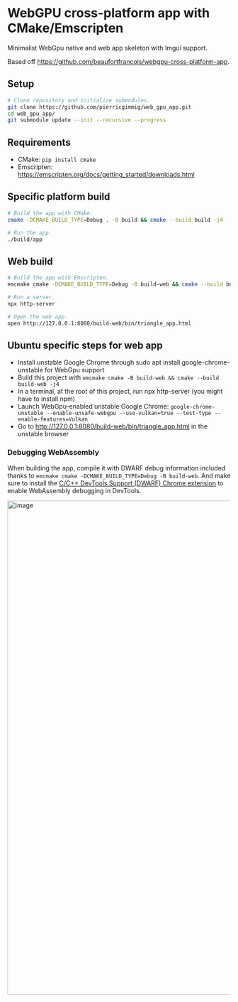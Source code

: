 # WebGPU cross-platform app with CMake/Emscripten

Minimalist WebGpu native and web app skeleton with Imgui support.

Based off https://github.com/beaufortfrancois/webgpu-cross-platform-app.


## Setup

```sh
# Clone repository and initialize submodules.
git clone https://github.com/pierricgimmig/web_gpu_app.git
cd web_gpu_app/
git submodule update --init --recursive --progress
```

## Requirements
- CMake: `pip install cmake`
- Emscripten: https://emscripten.org/docs/getting_started/downloads.html

## Specific platform build

```sh
# Build the app with CMake.
cmake -DCMAKE_BUILD_TYPE=Debug . -B build && cmake --build build -j4

# Run the app.
./build/app
```

## Web build

```sh
# Build the app with Emscripten.
emcmake cmake -DCMAKE_BUILD_TYPE=Debug -B build-web && cmake --build build-web -j4

# Run a server.
npx http-server
```

```sh
# Open the web app.
open http://127.0.0.1:8080/build-web/bin/triangle_app.html
```

## Ubuntu specific steps for web app
- Install unstable Google Chrome through sudo apt install google-chrome-unstable for WebGpu support
- Build this project with `emcmake cmake -B build-web && cmake --build build-web -j4`
- In a terminal, at the root of this project, run npx http-server (you might have to install npm)
- Launch WebGpu-enabled unstable Google Chrome: `google-chrome-unstable --enable-unsafe-webgpu --use-vulkan=true --test-type --enable-features=Vulkan`
- Go to http://127.0.0.1:8080/build-web/bin/triangle_app.html in the unstable browser

### Debugging WebAssembly

When building the app, compile it with DWARF debug information included thanks to `emcmake cmake -DCMAKE_BUILD_TYPE=Debug -B build-web`. And make sure to install the [C/C++ DevTools Support (DWARF) Chrome extension](https://goo.gle/wasm-debugging-extension) to enable WebAssembly debugging in DevTools.

<img width="1112" alt="image" src="https://github.com/beaufortfrancois/webgpu-cross-platform-app/assets/634478/e82f2494-6b1a-4534-b9e3-0c04caeca96d">
